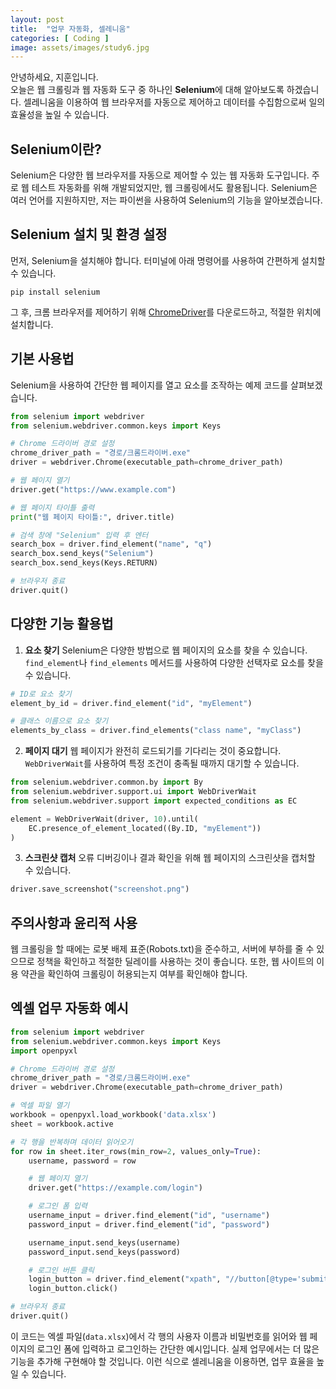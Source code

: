 ```yaml
---
layout: post
title:  "업무 자동화, 셀레니움"
categories: [ Coding ]
image: assets/images/study6.jpg
---
```

안녕하세요, 지훈입니다.<br>오늘은 웹 크롤링과 웹 자동화 도구 중 하나인 **Selenium**에 대해 알아보도록 하겠습니다. 셀레니움을 이용하여 웹 브라우저를 자동으로 제어하고 데이터를 수집함으로써 일의 효율성을 높일 수 있습니다.

## Selenium이란?
Selenium은 다양한 웹 브라우저를 자동으로 제어할 수 있는 웹 자동화 도구입니다. 주로 웹 테스트 자동화를 위해 개발되었지만, 웹 크롤링에서도 활용됩니다. Selenium은 여러 언어를 지원하지만, 저는 파이썬을 사용하여 Selenium의 기능을 알아보겠습니다.

## Selenium 설치 및 환경 설정
먼저, Selenium을 설치해야 합니다. 터미널에 아래 명령어를 사용하여 간편하게 설치할 수 있습니다.
```
pip install selenium
```
그 후, 크롬 브라우저를 제어하기 위해 [ChromeDriver](https://sites.google.com/chromium.org/driver/)를 다운로드하고, 적절한 위치에 설치합니다.

## 기본 사용법
Selenium을 사용하여 간단한 웹 페이지를 열고 요소를 조작하는 예제 코드를 살펴보겠습니다.
```python
from selenium import webdriver
from selenium.webdriver.common.keys import Keys

# Chrome 드라이버 경로 설정
chrome_driver_path = "경로/크롬드라이버.exe"
driver = webdriver.Chrome(executable_path=chrome_driver_path)

# 웹 페이지 열기
driver.get("https://www.example.com")

# 웹 페이지 타이틀 출력
print("웹 페이지 타이틀:", driver.title)

# 검색 창에 "Selenium" 입력 후 엔터
search_box = driver.find_element("name", "q")
search_box.send_keys("Selenium")
search_box.send_keys(Keys.RETURN)

# 브라우저 종료
driver.quit()
```

## 다양한 기능 활용법
1. **요소 찾기**
Selenium은 다양한 방법으로 웹 페이지의 요소를 찾을 수 있습니다. `find_element`나 `find_elements` 메서드를 사용하여 다양한 선택자로 요소를 찾을 수 있습니다.
```python
# ID로 요소 찾기
element_by_id = driver.find_element("id", "myElement")

# 클래스 이름으로 요소 찾기
elements_by_class = driver.find_elements("class name", "myClass")
```

2. **페이지 대기**
웹 페이지가 완전히 로드되기를 기다리는 것이 중요합니다. `WebDriverWait`를 사용하여 특정 조건이 충족될 때까지 대기할 수 있습니다.
```python
from selenium.webdriver.common.by import By
from selenium.webdriver.support.ui import WebDriverWait
from selenium.webdriver.support import expected_conditions as EC

element = WebDriverWait(driver, 10).until(
	EC.presence_of_element_located((By.ID, "myElement"))
)
```

3. **스크린샷 캡처**
오류 디버깅이나 결과 확인을 위해 웹 페이지의 스크린샷을 캡처할 수 있습니다.
```python
driver.save_screenshot("screenshot.png")
```

## 주의사항과 윤리적 사용
웹 크롤링을 할 때에는 로봇 배제 표준(Robots.txt)을 준수하고, 서버에 부하를 줄 수 있으므로 정책을 확인하고 적절한 딜레이를 사용하는 것이 좋습니다. 또한, 웹 사이트의 이용 약관을 확인하여 크롤링이 허용되는지 여부를 확인해야 합니다.

## 엑셀 업무 자동화 예시
```python
from selenium import webdriver
from selenium.webdriver.common.keys import Keys
import openpyxl

# Chrome 드라이버 경로 설정
chrome_driver_path = "경로/크롬드라이버.exe"
driver = webdriver.Chrome(executable_path=chrome_driver_path)

# 엑셀 파일 열기
workbook = openpyxl.load_workbook('data.xlsx')
sheet = workbook.active

# 각 행을 반복하며 데이터 읽어오기
for row in sheet.iter_rows(min_row=2, values_only=True):
	username, password = row

	# 웹 페이지 열기
	driver.get("https://example.com/login")

	# 로그인 폼 입력
	username_input = driver.find_element("id", "username")
	password_input = driver.find_element("id", "password")

	username_input.send_keys(username)
	password_input.send_keys(password)

	# 로그인 버튼 클릭
	login_button = driver.find_element("xpath", "//button[@type='submit']")
	login_button.click()

# 브라우저 종료
driver.quit()
```
이 코드는 엑셀 파일(`data.xlsx`)에서 각 행의 사용자 이름과 비밀번호를 읽어와 웹 페이지의 로그인 폼에 입력하고 로그인하는 간단한 예시입니다. 실제 업무에서는 더 많은 기능을 추가해 구현해야 할 것입니다. 이런 식으로 셀레니움을 이용하면, 업무 효율을 높일 수 있습니다.
